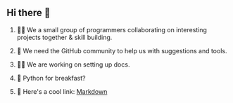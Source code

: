 ## Hi there 👋

1. 🙋‍♀️ We a small group of programmers collaborating on interesting projects together & skill building.

2. 🌈 We need the GitHub community to help us with suggestions and tools.

3. 👩‍💻 We are working on setting up docs.

4. 🍿 Python for breakfast?

5. 🧙 Here's a cool link: [Markdown](https://docs.github.com/github/writing-on-github/getting-started-with-writing-and-formatting-on-github/basic-writing-and-formatting-syntax)
